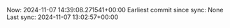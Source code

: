 Now: 2024-11-07 14:39:08.271541+00:00 Earliest commit since sync: None Last sync: 2024-11-07 13:02:57+00:00
